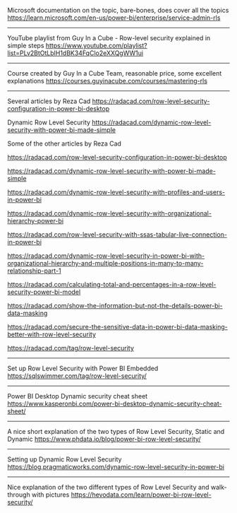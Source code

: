 Microsoft documentation on the topic, bare-bones, does cover all the topics
https://learn.microsoft.com/en-us/power-bi/enterprise/service-admin-rls

---
YouTube playlist from Guy In a Cube - Row-level security explained in simple steps
https://www.youtube.com/playlist?list=PLv2BtOtLblH1dBK34FqClo2eXXQgWW1ui

---
Course created by Guy In a Cube Team, reasonable price, some excellent explanations
https://courses.guyinacube.com/courses/mastering-rls

---
Several articles by Reza Cad 
https://radacad.com/row-level-security-configuration-in-power-bi-desktop

Dynamic Row Level Security
https://radacad.com/dynamic-row-level-security-with-power-bi-made-simple

Some of the other articles by Reza Cad

https://radacad.com/row-level-security-configuration-in-power-bi-desktop

https://radacad.com/dynamic-row-level-security-with-power-bi-made-simple

https://radacad.com/dynamic-row-level-security-with-profiles-and-users-in-power-bi

https://radacad.com/dynamic-row-level-security-with-organizational-hierarchy-power-bi

https://radacad.com/row-level-security-with-ssas-tabular-live-connection-in-power-bi

https://radacad.com/dynamic-row-level-security-in-power-bi-with-organizational-hierarchy-and-multiple-positions-in-many-to-many-relationship-part-1

https://radacad.com/calculating-total-and-percentages-in-a-row-level-security-power-bi-model

https://radacad.com/show-the-information-but-not-the-details-power-bi-data-masking

https://radacad.com/secure-the-sensitive-data-in-power-bi-data-masking-better-with-row-level-security

https://radacad.com/tag/row-level-security

---
Set up Row Level Security with Power BI Embedded
https://sqlswimmer.com/tag/row-level-security/

---
Power BI Desktop Dynamic security cheat sheet
https://www.kasperonbi.com/power-bi-desktop-dynamic-security-cheat-sheet/

---
A nice short explanation of the two types of Row Level Security, Static and Dynamic 
https://www.phdata.io/blog/power-bi-row-level-security/

---
Setting up Dynamic Row Level Security 
https://blog.pragmaticworks.com/dynamic-row-level-security-in-power-bi

---
Nice explanation of the two different types of Row Level Security and walk-through with pictures
https://hevodata.com/learn/power-bi-row-level-security/


